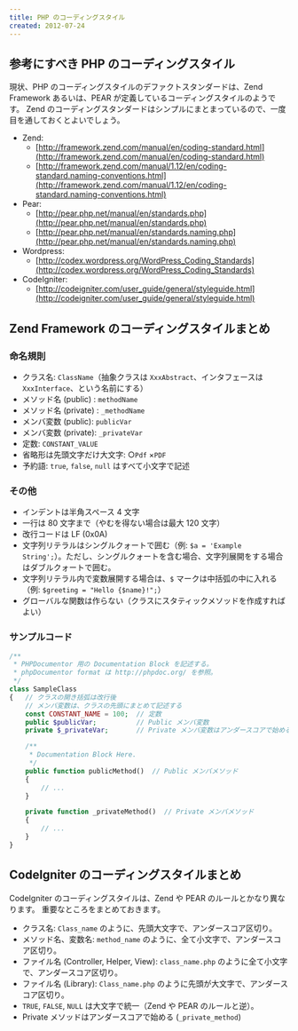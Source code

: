 ```yaml
---
title: PHP のコーディングスタイル
created: 2012-07-24
---
```


参考にすべき PHP のコーディングスタイル
----

現状、PHP のコーディングスタイルのデファクトスタンダードは、Zend Framework あるいは、PEAR が定義しているコーディングスタイルのようです。
Zend のコーディングスタンダードはシンプルにまとまっているので、一度目を通しておくとよいでしょう。

- Zend:
  - [http://framework.zend.com/manual/en/coding-standard.html](http://framework.zend.com/manual/en/coding-standard.html)
  - [http://framework.zend.com/manual/1.12/en/coding-standard.naming-conventions.html](http://framework.zend.com/manual/1.12/en/coding-standard.naming-conventions.html)
- Pear:
  - [http://pear.php.net/manual/en/standards.php](http://pear.php.net/manual/en/standards.php)
  - [http://pear.php.net/manual/en/standards.naming.php](http://pear.php.net/manual/en/standards.naming.php)
- Wordpress:
  - [http://codex.wordpress.org/WordPress_Coding_Standards](http://codex.wordpress.org/WordPress_Coding_Standards)
- CodeIgniter:
  - [http://codeigniter.com/user_guide/general/styleguide.html](http://codeigniter.com/user_guide/general/styleguide.html)


Zend Framework のコーディングスタイルまとめ
----

### 命名規則

- クラス名: `ClassName`（抽象クラスは `XxxAbstract`、インタフェースは `XxxInterface`、という名前にする）
- メソッド名 (public) : `methodName`
- メソッド名 (private) : `_methodName`
- メンバ変数 (public): `publicVar`
- メンバ変数 (private): `_privateVar`
- 定数: `CONSTANT_VALUE`
- 省略形は先頭文字だけ大文字: ○`Pdf` ×`PDF`
- 予約語: `true`, `false`, `null` はすべて小文字で記述

### その他
- インデントは半角スペース 4 文字
- 一行は 80 文字まで（やむを得ない場合は最大 120 文字）
- 改行コードは LF (0x0A)
- 文字列リテラルはシングルクォートで囲む（例: `$a = 'Example String';`）。ただし、シングルクォートを含む場合、文字列展開をする場合はダブルクォートで囲む。
- 文字列リテラル内で変数展開する場合は、`$` マークは中括弧の中に入れる（例: `$greeting = "Hello {$name}!";`）
- グローバルな関数は作らない（クラスにスタティックメソッドを作成すればよい）

### サンプルコード

~~~ php
/**
 * PHPDocumentor 用の Documentation Block を記述する。
 * phpDocumentor format は http://phpdoc.org/ を参照。
 */
class SampleClass
{   // クラスの開き括弧は改行後
    // メンバ変数は、クラスの先頭にまとめて記述する
    const CONSTANT_NAME = 100;  // 定数
    public $publicVar;          // Public メンバ変数
    private $_privateVar;       // Private メンバ変数はアンダースコアで始める

    /**
     * Documentation Block Here.
     */
    public function publicMethod()  // Public メンバメソッド
    {
        // ...
    }

    private function _privateMethod()  // Private メンバメソッド
    {
        // ...
    }
}
~~~


CodeIgniter のコーディングスタイルまとめ
----

CodeIgniter のコーディングスタイルは、Zend や PEAR のルールとかなり異なります。
重要なところをまとめておきます。

* クラス名: `Class_name` のように、先頭大文字で、アンダースコア区切り。
* メソッド名、変数名: `method_name` のように、全て小文字で、アンダースコア区切り。
* ファイル名 (Controller, Helper, View): `class_name.php` のように全て小文字で、アンダースコア区切り。
* ファイル名 (Library): `Class_name.php` のように先頭が大文字で、アンダースコア区切り。
* `TRUE`, `FALSE`, `NULL` は大文字で統一（Zend や PEAR のルールと逆）。
* Private メソッドはアンダースコアで始める (`_private_method`)

